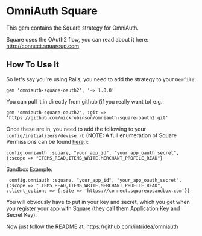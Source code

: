 # OmniAuth Square

This gem contains the Square strategy for OmniAuth.

Square uses the OAuth2 flow, you can read about it here: http://connect.squareup.com

## How To Use It

So let's say you're using Rails, you need to add the strategy to your `Gemfile`:

    gem 'omniauth-square-oauth2', '~> 1.0.0'

You can pull it in directly from github (if you really want to) e.g.:

    gem 'omniauth-square-oauth2', :git => 'https://github.com/nickrobinson/omniauth-square-oauth2.git'

Once these are in, you need to add the following to your `config/initializers/devise.rb` (NOTE: A full enumeration of Square Permissions can be found [here](https://developer.squareup.com/docs/oauth-api/square-permissions).):

    config.omniauth :square, "your_app_id", "your_app_oauth_secret", {:scope => "ITEMS_READ,ITEMS_WRITE,MERCHANT_PROFILE_READ"}

Sandbox Example:

     config.omniauth :square, "your_app_id", "your_app_oauth_secret", {:scope => "ITEMS_READ,ITEMS_WRITE,MERCHANT_PROFILE_READ", :client_options => {:site => 'https://connect.squareupsandbox.com'}}

You will obviously have to put in your key and secret, which you get when you register your app with Square (they call them Application Key and Secret Key).

Now just follow the README at: https://github.com/intridea/omniauth
